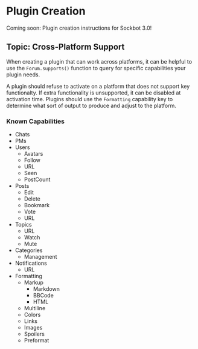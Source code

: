 # Plugin Creation

Coming soon: Plugin creation instructions for Sockbot 3.0! 


## Topic: Cross-Platform Support

When creating a plugin that can work across platforms, it can be helpful to use the `Forum.supports()` function to query for specific capabilities your plugin needs.

A plugin should refuse to activate on a platform that does not support key functionalty. If extra functionality is unsupported, it can be disabled at activation time. Plugins should use the `Formatting` capability key to determine what sort of output to produce and adjust to the platform.

### Known Capabilities

- Chats
- PMs
- Users
    - Avatars
    - Follow
    - URL
    - Seen
    - PostCount
- Posts
    - Edit
    - Delete
    - Bookmark
    - Vote
    - URL
- Topics
    - URL
    - Watch
    - Mute
- Categories
    - Management
- Notifications
    - URL
- Formatting
    - Markup
        - Markdown
        - BBCode
        - HTML
    - Multiline
    - Colors
    - Links
    - Images
    - Spoilers
    - Preformat